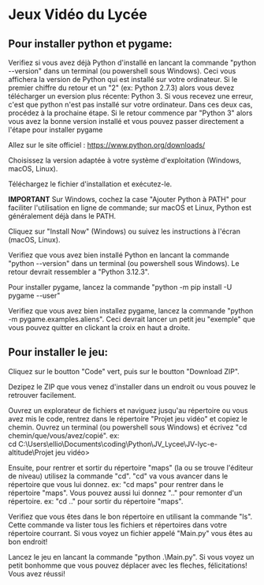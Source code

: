 
# Jeux Vidéo du Lycée  

## Pour installer python et pygame:

Verifiez si vous avez déjà Python d'installé en lancant la commande "python --version" dans un terminal (ou powershell sous Windows). Ceci vous affichera la version de Python qui est installé sur votre ordinateur. Si le premier chiffre du retour et un "2" (ex: Python 2.7.3) alors vous devez télécharger un eversion plus récente: Python 3. Si vous recevez une erreur, c'est que python n'est pas installé sur votre ordinateur. Dans ces deux cas, procédez à la prochaine étape. Si le retour commence par "Python 3" alors vous avez la bonne version installé et vous pouvez passer directement a l'étape pour installer pygame  

Allez sur le site officiel : https://www.python.org/downloads/  

Choisissez la version adaptée à votre système d'exploitation (Windows, macOS, Linux).  

Téléchargez le fichier d'installation et exécutez-le.  

**IMPORTANT** Sur Windows, cochez la case "Ajouter Python à PATH" pour faciliter l'utilisation en ligne de commande; sur macOS et Linux, Python est généralement déjà dans le PATH.  

Cliquez sur "Install Now" (Windows) ou suivez les instructions à l'écran (macOS, Linux).  

Verifiez que vous avez bien installé Python en lancant la commande "python --version" dans un terminal (ou powershell sous Windows). Le retour devrait ressembler a "Python 3.12.3".

Pour installer pygame, lancez la commande "python -m pip install -U pygame --user"  

Verifiez que vous avez bien installez pygame, lancez la commande "python -m pygame.examples.aliens". Ceci devrait lancer un petit jeu "exemple" que vous pouvez quitter en clickant la croix en haut a droite.

## Pour installer le jeu:  

Cliquez sur le boutton "Code" vert, puis sur le boutton "Download ZIP".  

Dezipez le ZIP que vous venez d'installer dans un endroit ou vous pouvez le retrouver facilement.  

Ouvrez un explorateur de fichiers et naviguez jusqu'au répertoire ou vous avez mis le code, rentrez dans le répertoire "Projet jeu vidéo" et copiez le chemin. Ouvrez un terminal (ou powershell sous Windows) et écrivez "cd chemin/que/vous/avez/copié". ex:  
cd C:\Users\ellio\Documents\coding\Python\JV_Lycee\JV-lyc-e-altitude\Projet jeu vidéo>  

Ensuite, pour rentrer et sortir du répertoire "maps" (la ou se trouve l'éditeur de niveau) utilisez la commande "cd". "cd" va vous avancer dans le répertoire que vous lui donnez. ex: "cd maps" pour rentrer dans le répertoire "maps". Vous pouvez aussi lui donnez ".." pour remonter d'un répertoire. ex: "cd .." pour sortir du répertoire "maps".  

Verifiez que vous êtes dans le bon répertoire en utilisant la commande "ls". Cette commande va lister tous les fichiers et répertoires dans votre répertoire courrant. Si vous voyez un fichier appelé "Main.py" vous êtes au bon endroit!  

Lancez le jeu en lancant la commande "python .\Main.py". Si vous voyez un petit bonhomme que vous pouvez déplacer avec les fleches, félicitations! Vous avez réussi!